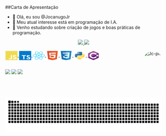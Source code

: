 ##Carta de Apresentação

- 👋 Olá, eu sou @JocanugoJr 
- 👀 Meu atual interesse está em programação de I.A.
- 🌱 Venho estudando sobre criação de jogos e boas práticas de programação.

<div align="center">
  <a href="https://github.com/JocanugoJr">
  <img height="180em" src="https://github-readme-stats.vercel.app/api?username=JocanugoJr&show_icons=true&theme=dracula&include_all_commits=true&count_private=true"/>
  <img height="180em" src="https://github-readme-stats.vercel.app/api/top-langs/?username=JocanugoJr&layout=compact&langs_count=7&theme=dracula"/>
</div>
<div style="display: inline_block"><br>
  <img align="center" alt="Jc-Js" height="30" width="40" src="https://raw.githubusercontent.com/devicons/devicon/master/icons/javascript/javascript-plain.svg">
  <img align="center" alt="Jc-Ts" height="30" width="40" src="https://raw.githubusercontent.com/devicons/devicon/master/icons/typescript/typescript-plain.svg">
  <img align="center" alt="Jc-React" height="30" width="40" src="https://raw.githubusercontent.com/devicons/devicon/master/icons/react/react-original.svg">
  <img align="center" alt="Jc-HTML" height="30" width="40" src="https://raw.githubusercontent.com/devicons/devicon/master/icons/html5/html5-original.svg">
  <img align="center" alt="Jc-CSS" height="30" width="40" src="https://raw.githubusercontent.com/devicons/devicon/master/icons/css3/css3-original.svg">
  <img align="center" alt="Jc-Python" height="30" width="40" src="https://raw.githubusercontent.com/devicons/devicon/master/icons/python/python-original.svg">
  <img align="center" alt="Jc-Csharp" height="30" width="40" src="https://raw.githubusercontent.com/devicons/devicon/master/icons/csharp/csharp-original.svg">
  <img align="right" alt="Jc-pic" height="150" style="border-radius:50px;" src="https://tenor.com/view/commodore-c64-saludo-ordenador-programar-gif-15559195?width=676&height=676">
</div>
  
  ##
 
<div> 
  <a href="https://www.instagram.com/josezzz_0/" target="_blank"><img src="https://img.shields.io/badge/-Instagram-%23E4405F?style=for-the-badge&logo=instagram&logoColor=white" target="_blank"></a>
  <a href = "mailto:aspjcarlosjr@gmail.com"><img src="https://img.shields.io/badge/-Gmail-%23333?style=for-the-badge&logo=gmail&logoColor=white" target="_blank"></a>
  <a href="https://www.linkedin.com/in/josé-carlos-junior-47a4b5208/" target="_blank"><img src="https://img.shields.io/badge/-LinkedIn-%230077B5?style=for-the-badge&logo=linkedin&logoColor=white" target="_blank"></a> 
 </div>

![Snake animation](https://github.com/JocanugoJr/JocanugoJr/blob/output/github-contribution-grid-snake.svg)
  
<!---
JocanugoJr/JocanugoJr is a ✨ special ✨ repository because its `README.md` (this file) appears on your GitHub profile.
You can click the Preview link to take a look at your changes.
--->
